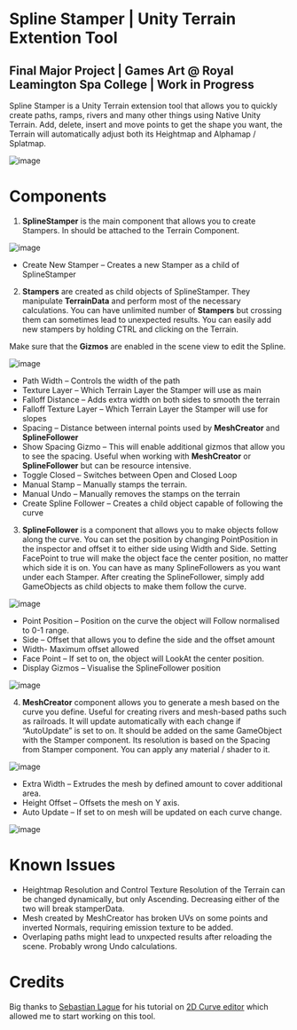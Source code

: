 # Spline Stamper | Unity Terrain Extention Tool 
## Final Major Project | Games Art @ Royal Leamington Spa College | Work in Progress
Spline Stamper is a Unity Terrain extension tool that allows you to quickly create paths, ramps, rivers and many other things using Native Unity Terrain.
Add, delete, insert and move points to get the shape you want, the Terrain will automatically adjust both its Heightmap and Alphamap / Splatmap.

![image](https://user-images.githubusercontent.com/91887444/135858997-19228b50-b739-4c29-b34f-ec8e285e1b85.png)

# Components
1. **SplineStamper** is the main component that allows you to create Stampers. In should be attached to the Terrain Component.

![image](https://user-images.githubusercontent.com/91887444/135854812-88f72297-d16d-49a1-a897-e7af93ab3e38.png)
- Create New Stamper – Creates a new Stamper as a child of SplineStamper

2. **Stampers** are created as child objects of SplineStamper. They manipulate **TerrainData** and perform most of the necessary calculations. You can have unlimited number of **Stampers** but crossing them can sometimes lead to unexpected results.
You can easily add new stampers by holding CTRL and clicking on the Terrain.

Make sure that the **Gizmos** are enabled in the scene view to edit the Spline.

![image](https://user-images.githubusercontent.com/91887444/135855110-7d8967ee-0ef3-49ea-a2c6-17b810cbd1a7.png)

- Path Width – Controls the width of the path
- Texture Layer – Which Terrain Layer the Stamper will use as main
- Falloff Distance – Adds extra width on both sides to smooth the terrain
- Falloff Texture Layer – Which Terrain Layer the Stamper will use for slopes
- Spacing – Distance between internal points used by **MeshCreator** and **SplineFollower**
- Show Spacing Gizmo – This will enable additional gizmos that allow you to see the spacing. Useful when working with **MeshCreator** or **SplineFollower** but can be resource intensive.
- Toggle Closed – Switches between Open and Closed Loop
- Manual Stamp – Manually stamps the terrain.
- Manual Undo – Manually removes the stamps on the terrain
- Create Spline Follower – Creates a child object capable of following the curve

3. **SplineFollower** is a component that allows you to make objects follow along the curve. You can set the position by changing PointPosition in the inspector and offset it to either side using Width and Side. Setting FacePoint to true will make the object face the center position, no matter which side it is on. You can have as many SplineFollowers as you want under each Stamper. After creating the SplineFollower, simply add GameObjects as child objects to make them follow the curve.

![image](https://user-images.githubusercontent.com/91887444/135855583-17dd91f1-b247-41d0-b222-8c1e8b630d02.png)

- Point Position – Position on the curve the object will Follow normalised to 0-1 range.
- Side – Offset that allows you to define the side and the offset amount
- Width- Maximum offset allowed
- Face Point – If set to on, the object will LookAt the center position.
- Display Gizmos – Visualise the SplineFollower position

![image](https://user-images.githubusercontent.com/91887444/135855762-eb1364b7-dd96-452b-8fdf-2b01b4997454.png)

4. **MeshCreator** component allows you to generate a mesh based on the curve you define. Useful for creating rivers and mesh-based paths such as railroads. It will update automatically with each change if “AutoUpdate” is set to on. It should be added on the same GameObject with the Stamper component. Its resolution is based on the Spacing from Stamper component. You can apply any material / shader to it.

![image](https://user-images.githubusercontent.com/91887444/135856005-10b2a34f-2c13-4f21-b48d-97f8135275fa.png)

- Extra Width – Extrudes the mesh by defined amount to cover additional area.
- Height Offset – Offsets the mesh on Y axis.
- Auto Update – If set to on mesh will be updated on each curve change.

![image](https://user-images.githubusercontent.com/91887444/135856103-2a7150c7-6f8e-458a-a60f-7356890be327.png)

# Known Issues
- Heightmap Resolution and Control Texture Resolution of the Terrain can be changed dynamically, but only Ascending. Decreasing either of the two will break stamperData.
- Mesh created by MeshCreator has broken UVs on some points and inverted Normals, requiring emission texture to be added.
- Overlaping paths might lead to unxpected results after reloading the scene. Probably wrong Undo calculations.

# Credits
Big thanks to [Sebastian Lague](https://github.com/SebLague) for his tutorial on [2D Curve editor](https://www.youtube.com/watch?v=RF04Fi9OCPc&list=PLFt_AvWsXl0d8aDaovNztYf6iTChHzrHP) which allowed me to start working on this tool.
